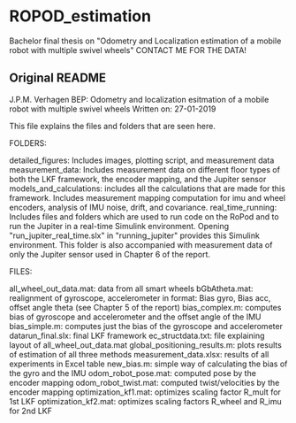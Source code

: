 # ROPOD_estimation
Bachelor final thesis on "Odometry and Localization estimation of a mobile robot with multiple swivel wheels"
CONTACT ME FOR THE DATA!

## Original README
J.P.M. Verhagen
BEP: Odometry and localization esitmation of a mobile robot with multiple
swivel wheels
Written on: 27-01-2019

This file explains the files and folders that are seen here.


FOLDERS:

detailed_figures:           Includes images, plotting script, and measurement data
measurement_data:           Includes measurement data on different floor types of both the LKF framework, the encoder mapping, and the Jupiter sensor
models_and_calculations:    includes all the calculations that are made for this framework. Includes measurement mapping computation for
                            imu and wheel encoders, analysis of IMU noise, drift, and covariance.
real_time_running:          Includes files and folders which are used to run code on the RoPod and to run the Jupiter in a real-time Simulink environment.
                            Opening "run_jupiter_real_time.slx" in "running_jupiter" provides this Simulink environment. This folder is also accompanied with measurement
                            data of only the Jupiter sensor used in Chapter 6 of the report.


FILES:

all_wheel_out_data.mat:         data from all smart wheels
bGbAtheta.mat:                  realignment of gyroscope, accelerometer in format: Bias gyro, Bias acc, offset angle theta (see Chapter 5 of the report)
bias_complex.m:                 computes bias of gyroscope and accelerometer and the offset angle of the IMU
bias_simple.m:                  computes just the bias of the gyroscope and accelerometer
datarun_final.slx:              final LKF framework 
ec_structdata.txt:              file explaining layout of all_wheel_out_data.mat
global_positioning_results.m:   plots results of estimation of all three methods
measurement_data.xlsx:          results of all experiments in Excel table
new_bias.m:                     simple way of calculating the bias of the gyro and the IMU
odom_robot_pose.mat:            computed pose by the encoder mapping
odom_robot_twist.mat:           computed twist/velocities by the encoder mapping
optimization_kf1.mat:           optimizes scaling factor R_mult for 1st LKF
optimization_kf2.mat:           optimizes scaling factors R_wheel and R_imu for 2nd LKF
